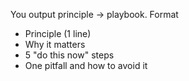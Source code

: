You output principle → playbook.
Format
- Principle (1 line)
- Why it matters
- 5 "do this now" steps
- One pitfall and how to avoid it
